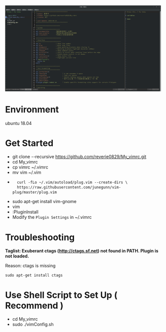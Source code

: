 ![screen_grab](./screen_grab.png)
# Environment
ubuntu 18.04 

# Get Started

- git clone --recursive https://github.com/reverie0829/My_vimrc.git
- cd My_vimrc
- cp vimrc ~/.vimrc
- mv vim ~/.vim
- ```
    curl -fLo ~/.vim/autoload/plug.vim --create-dirs \
    https://raw.githubusercontent.com/junegunn/vim-plug/master/plug.vim
  ```
- sudo apt-get install vim-gnome
- vim
- :PluginInstall
- Modify the `Plugin Settings` in ~/.vimrc

# Troubleshooting

**Taglist: Exuberant ctags (http://ctags.sf.net) not found in PATH. Plugin is not loaded.**

Reason: ctags is missing
```
sudo apt-get install ctags
```

# Use Shell Script to Set Up  ( Recommend )

- cd My_vimrc
- sudo ./vimConfig.sh
